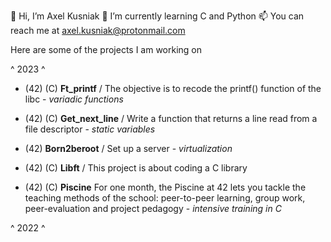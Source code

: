 👋 Hi, I’m Axel Kusniak
🌱 I’m currently learning C and Python 
📫 You can reach me at axel.kusniak@protonmail.com

Here are some of the projects I am working on 


^ 2023 ^

- (42) (C) **Ft_printf** / The objective is to recode the printf() function of the libc - _variadic functions_
- (42) (C) **Get_next_line** / Write a function that returns a line read from a file descriptor - _static variables_
- (42)     **Born2beroot** / Set up a server - _virtualization_
- (42) (C) **Libft** / This project is about coding a C library

- (42) (C) **Piscine** For one month, the Piscine at 42 lets you tackle the teaching methods of the school: peer-to-peer learning, group work, peer-evaluation and project pedagogy - _intensive training in C_

^ 2022 ^
